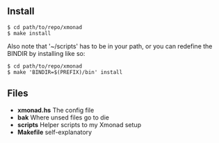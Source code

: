 Install
-------

    $ cd path/to/repo/xmonad
    $ make install

Also note that '~/scripts' has to be in your path, or you can redefine the BINDIR by installing like so:

    $ cd path/to/repo/xmonad
    $ make 'BINDIR=$(PREFIX)/bin' install

Files
-----
 * __xmonad.hs__ The config file
 * __bak__ Where unsed files go to die
 * __scripts__ Helper scripts to my Xmonad setup
 * __Makefile__ self-explanatory
